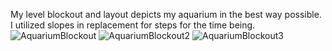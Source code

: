 My level blockout and layout depicts my aquarium in the best way possible. I utilized slopes in replacement for steps for the time being. 
![AquariumBlockout](https://github.com/user-attachments/assets/e1d0a259-a75f-41f7-a68c-72e6e85c5b46)
![AquariumBlockout2](https://github.com/user-attachments/assets/f4403268-33fb-4200-a23c-f947bf104611)
![AquariumBlockout3](https://github.com/user-attachments/assets/e6948dd3-19ea-4e83-a0d3-62b15d77d930)
